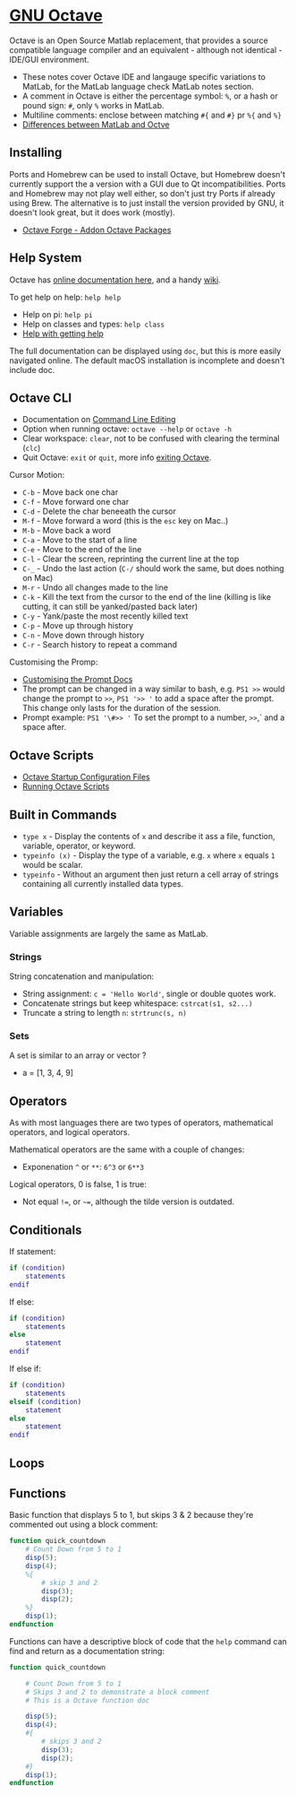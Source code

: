 # [GNU Octave](https://www.gnu.org/software/octave/)

Octave is an Open Source Matlab replacement, that provides a source compatible language compiler and an equivalent - although not identical - IDE/GUI environment.

* These notes cover Octave IDE and langauge specific variations to MatLab, for the MatLab language check MatLab notes section.
* A comment in Octave is either the percentage symbol: `%`, or a hash or pound sign: `#`, only `%` works in MatLab.
* Multiline comments: enclose between matching `#{` and `#}` pr `%{` and `%}`
* [Differences between MatLab and Octve](https://en.wikibooks.org/wiki/MATLAB_Programming/Differences_between_Octave_and_MATLAB)

## Installing

Ports and Homebrew can be used to install Octave, but Homebrew doesn't currently support the a version with a GUI due to Qt incompatibilities. Ports and Homebrew may not play well either, so don't just try Ports if already using Brew. The alternative is to just install the version provided by GNU, it doesn't look great, but it does work (mostly).

* [Octave Forge - Addon Octave Packages](https://octave.sourceforge.io/packages.php)

## Help System

Octave has [online documentation here](https://www.gnu.org/software/octave/doc/interpreter/), and a handy [wiki](https://wiki.octave.org/GNU_Octave_Wiki).

To get help on help: `help help`

* Help on pi: `help pi`
* Help on classes and types: `help class`
* [Help with getting help](https://www.gnu.org/software/octave/doc/interpreter/Getting-Help.html)

The full documentation can be displayed using `doc`, but this is more easily navigated online. The default macOS installation is incomplete and doesn't include doc.

## Octave CLI

* Documentation on [Command Line Editing](https://www.gnu.org/software/octave/doc/interpreter/Command-Line-Editing.html)
* Option when running octave: `octave --help` or `octave -h`
* Clear workspace: `clear`, not to be confused with clearing the terminal (`clc`)
* Quit Octave: `exit` or `quit`, more info [exiting Octave](https://www.gnu.org/software/octave/doc/interpreter/Quitting-Octave.html).

Cursor Motion:

* `C-b` - Move back one char
* `C-f` - Move forward one char
* `C-d` - Delete the char beneeath the cursor
* `M-f` - Move forward a word (this is the `esc` key on Mac..)
* `M-b` - Move back a word
* `C-a` - Move to the start of a line
* `C-e` - Move to the end of the line
* `C-l` - Clear the screen, reprinting the current line at the top
* `C-_` - Undo the last action (`C-/` should work the same, but does nothing on Mac)
* `M-r` - Undo all changes made to the line
* `C-k` - Kill the text from the cursor to the end of the line (killing is like cutting, it can still be yanked/pasted back later)
* `C-y` - Yank/paste the most recently killed text
* `C-p` - Move up through history
* `C-n` - Move down through history
* `C-r` - Search history to repeat a command

Customising the Promp:

* [Customising the Prompt Docs](https://www.gnu.org/software/octave/doc/interpreter/Customizing-the-Prompt.html)
* The prompt can be changed in a way similar to bash, e.g. `PS1 >>` would change the prompt to `>>`, `PS1 '>> '` to add a space after the prompt. This change only lasts for the duration of the session.
* Prompt example: `PS1 '\#>> '` To set the prompt to a number, `>>`,` and a space after.

## Octave Scripts

* [Octave Startup Configuration Files](https://www.gnu.org/software/octave/doc/interpreter/Startup-Files.html)
* [Running Octave Scripts](https://www.gnu.org/software/octave/doc/interpreter/Executable-Octave-Programs.html)

## Built in Commands

* `type x` - Display the contents of `x` and describe it ass a file, function, variable, operator, or keyword.
* `typeinfo (x)` - Display the type of a variable, e.g. `x` where `x` equals `1` would be scalar.
* `typeinfo` - Without an argument then just return a cell array of strings containing all currently installed data types.

## Variables

Variable assignments are largely the same as MatLab.

### Strings

String concatenation and manipulation:

* String assignment: `c = 'Hello World'`, single or double quotes work.
* Concatenate strings but keep whitespace: `cstrcat(s1, s2...)`
* Truncate a string to length `n`: `strtrunc(s, n)`

### Sets

A set is similar to an array or vector ?

* a = [1, 3, 4, 9]

## Operators

As with most languages there are two types of operators, mathematical operators, and logical operators.

Mathematical operators are the same with a couple of changes:

* Exponenation `^` or `**`: `6^3` or `6**3`

Logical operators, 0 is false, 1 is true:

* Not equal `!=`, or `~=`, although the tilde version is outdated.

## Conditionals

If statement:

```MatLab
if (condition)
    statements
endif
```

If else:

```MatLab
if (condition)
    statements
else
    statement
endif
```

If else if:

```MatLab
if (condition)
    statements
elseif (condition)
    statement
else
    statement
endif
```

## Loops

## Functions

Basic function that displays 5 to 1, but skips 3 & 2 because they're commented out using a block comment:

```Octave
function quick_countdown
    # Count Down from 5 to 1
    disp(5);
    disp(4);
    %{
        # skip 3 and 2
        disp(3);
        disp(2);
    %}
    disp(1);
endfunction
```

Functions can have a descriptive block of code that the `help` command can find and return as a documentation string:

```Octave
function quick_countdown

    # Count Down from 5 to 1
    # Skips 3 and 2 to demonstrate a block comment
    # This is a Octave function doc

    disp(5);
    disp(4);
    #{
        # skips 3 and 2
        disp(3);
        disp(2);
    #}
    disp(1);
endfunction
```